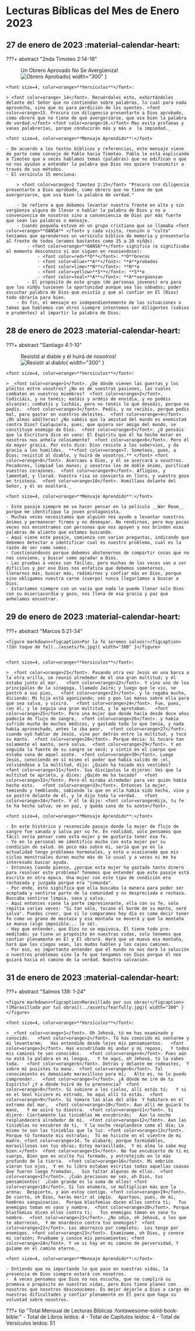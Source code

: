 # **Lecturas Bíblicas del Mes de Enero 2023**

## 27 de enero de 2023 :material-calendar-heart:

???+ abstract "2nda Timoteo 2:14-16"
    <figure markdown><figcaption>Un Obrero Aprovado No Se Avergüenza!</figcaption>
    ![Obrero Aprobado](../assets/obrero.jpg){ width="300" }</figure>

    <font size=4, color=orange>**Versículos**</font>:

    > <font color=orange>_14</font>. Recuérdales esto, exhortándoles delante del Señor que no contiendan sobre palabras, lo cual para nada aprovecha, sino que es para perdición de los oyentes. <font color=orange>15. Procura con diligencia presentarte a Dios aprobado, como obrero que no tiene de qué avergorzarse, que usa bien la palabra de verdad.</font> <font color=orange>16.</font> Mas evita profanas y vanas palabrerías, porque conducirán más y más a  la impiedad._
    
    <font size=4, color=orange>**Mensaje Aprendido**:</font>

    - De acuerdo a los textos bíblicos y referencias, este mensaje viene de parte como consejo de Pablo hacia Timoteo. Pablo le está explicando a Timoteo que a veces hablamos temas (palabras) que no edifican o que no nos ayudan a entender la palabra que Dios nos quiere transmitir a través de sus métodos. 
    - El versículo 15 menciona:
        
        > <font color=orange>2 Timoteo 2:15</font> "Procura con diligencia presentarte a Dios aprobado, como obrero que no tiene de qué avergorzarse, que usa bien la palabra de verdad."
        
        - Se refiere a que debemos levantar nuestra frente en alto y sin vergüenza alguna de llevar o hablar la palabra de Dios y no a conveniencia de nosotros sino a conveniencia de Dios por más fuerte que sean las palabras o mensaje.
        - Cuando pequeña estuve en un grupo cristiano que se llamaba <font color=orange>**OANSA** </font> y cada visita, reunión o "culto" teníamos que aprendernos un versículo bíblico de memoria y presentarlo al frente de todos (eramos bastantes como 15 a 20 niñ@s). 
            - <font color=orange>**OANSA**</font> significa (o significaba al momento desconozco si aún siguen en reuniendose):
                - <font color=red>**O**</font>: **O**breros
                - <font color=blue>**A**</font>: **A**probados
                - <font color=lime>**N**</font>: **N**o
                - <font color=yellow>**S**</font>: **S**e
                - <font color=teal>**A**</font>: **A**vergüenzan
            - El propósito de este grupo (de personas jóvenes) era para que los niñ@s tuviesen la oportunidad aunque sea los sábados; poder escuchar palabra de Dios que existía y que al confiar en Él (Dios) todo obraría para bien. 
        - En fin, el mensaje es independientemente de las situaciones o temas que hablemos con otros siempre intentemos ser diligentes (sabios o prudentes) al impartir la palabra de Dios.

## 28 de enero de 2023 :material-calendar-heart:

???+ abstract "Santiago 4:1-10"
    <figure markdown><figcaption>Resistid al diable y él huirá de nosotros!</figcaption>
    ![Resistir al diablo](../assets/resistir.jpg){ width="300" }</figure>

    
    <font size=4, color=orange>**Versículos**</font>:

    > _<font color=orange>1</font>. ¿De dónde vienen las guerras y los pleitos entre vosotros? ¿No es de vuestras pasiones, las cuales combaten en vuestros miembros?  <font color=orange>2</font>. Codiciáis, y no tenéis; matáis y ardéis de envidia, y no podéis alcanzar; combatís y lucháis, pero no tenéis lo que deseáis, porque no pedís.  <font color=orange>3</font>. Pedís, y no recibís, porque pedís mal, para gastar en vuestros deleites.  <font color=orange>4</font>. ¡Oh almas adúlteras! ¿No sabéis que la amistad del mundo es enemistad contra Dios? Cualquiera, pues, que quiera ser amigo del mundo, se constituye enemigo de Dios.  <font color=orange>5</font>. ¿O pensáis que la Escritura dice en vano: El Espíritu que él ha hecho morar en nosotros nos anhela celosamente?  <font color=orange>6</font>. Pero él da mayor gracia. Por esto dice: Dios resiste a los sobervios, y da gracia a los humildes.  **<font color=orange>7. Someteos, pues, a Dios; resistid al diablo, y huirá de vosotros.** </font> <font color=orange>8</font>. Acercaos a Dios, y él se acercará a vosotros. Pecadores, limpiad las manos; y vosotros los de doble ánimo, purificad vuestros corazones.  <font color=orange>9</font>. Afligíos, y lamentad, y llorad. Vuestra risa se convierta en lloro, y vuestro gozo en tristeza.  <font color=orange>10</font>. Humillaos delante del Señor, y él os exaltará._

    <font size=4, color=orange>**Mensaje Aprendido**:</font>

    - Este pasaje siempre me va hacer pensar en la película __War Room__ porque me identifique la joven protagonista. 
    - Muchas veces necesitamos que alguien nos ayude a levantar nuestros ánimos y permanecer firmes y no desmayar. No rendirnos, pero muy pocas veces nos encontramos con personas que nos apoyen y nos brinden esas palabras de aliento que estamos buscando.
    - Aquí viene este pasaje, comienza con varias preguntas, indicando que debemos detectar o identificar cual es nuestro problema, cual es la razón de ser como somos. 
    - Cuestionandonos porque debemos abstenernos de compartir cosas que no nos conviene, y buscar como agradar a Dios. 
    - Las pruebas a veces son fáciles, pero muchas de las veces van a ser difíciles y por eso Dios nos enfatiza que debemos someternos, llenarnos más, buscar más, redimirnos y confiar más en Dios, porque sino obligamos nuestra carne (cuerpo) nunca llegaríamos a buscar a Dios. 
    - Estaríamos siempre con un vacío que nada lo puede llenar solo Dios con su miseriacordia y gozo, nos llena de esa gracia y paz que anhelamos encontrar.
        

## 29 de enero de 2023 :material-calendar-heart:

???+ abstract "Marcos 5:21-34"
    
    <figure markdown><figcaption>Por la fe seremos salvos!</figcaption>
    ![Un toque de fe](../assets/fe.jpg){ width="300" }</figure>


    <font size=4, color=orange>**Versículos**</font>:

    > _<font color=orange>21</font>. Pasando otra vez Jesús en una barca a la otra orilla, se reunió alrededor de él una gran multitud; y él estaba junto al mar.   <font color=orange>22</font>. Y vino uno de los principales de la sinagoga, llamado Jairo; y luego que le vio, se postró a sus pies,   <font color=orange>23</font>. y le rogaba mucho, diciendo: Mi hija está agonizando; ven y pon las manos sobre ella para que sea salva, y vivirá.   <font color=orange>24</font>. Fue, pues, con él; y le seguía una gran multitud, y le apretaban.   <font color=orange>25</font>. Pero una mujer que desde hacía desde doce años padecía de flujo de sangre,  <font color=orange>26</font>. y había sufrido mucho de muchos médicos, y gastado todo lo que tenía, y nada había aprovechado, antes le iba peor,   <font color=orange>27</font>. cuando oyó hablar de Jesús, vino por detrás entre la multitud, y tocó su manto.  <font color=orange>28</font>. Porque decía: Si tocare tan solamente el manto, seré salva.  <font color=orange>29</font>. Y en seguida la fuente de su sangre se secó; y sintió en el cuerpo que estaba sana de aquel azote.  <font color=orange>30</font>. Luego Jesús, conociendo en sí mismo el poder que había salido de ;el, volviéndose a la multitud, dijo: ¿Quién ha tocado mis vestidos?   <font color=orange>31</font>. Sus discípulos le dijeron: Ves que la multitud te aprieta, y dices: ¿Quién me ha tocado?   <font color=orange>32</font>. Pero él miraba alrededor para ver quién había hecho esto.   <font color=orange>33</font>. Entonces la mujer, temiendo y temblando, sabiendo lo que en ella había sido hecho, vino y se postró delante de él, y le dijo toda la verdad.   <font color=orange>34</font>. Y él le dijo: <font color=orange>Hija, tu fe te ha hecho salva; ve en paz, y queda sana de tu azote</font>._

    <font size=4, color=orange>**Mensaje Aprendido**:</font>

    - En este histórico y reconocido pasaje donde la mujer de flujo de sangre fue sanada y salva por su fe. En realidad, solo pensamos que fácil sería pensar como esta mujer y me gustaría tener esa fe. 
    - Yo en lo personal me identifico mucho con esta mujer por su condición de salud. Un poco más sobre mi, sería que yo en la actualidad tengo problemas hormonales, y esto a ocasionado que mis ciclos menstruales duren mucho más de lo usual y a veces ni me ha interesado buscar ayuda.
    - Entonces Cuando pienso, ¿porque esta mujer ha gastado tanto dinero para resolver este problema? Tenemos que entender que este pasaje está escrito en otra época. Una mujer con este tipo de condición era rechazada y juzgada porque era "inmunda".
    - Por ende, esto significa que ella buscaba la manera para poder ser aceptada y sentirse parte de la comunidad y no despreciada o rechaza. Buscaba sentirse limpia, sana y salva. 
    - Aquí entonces viene la parte impresionante, ella con su fe, solo repitía varias veces: "Si tan sólo, tocase el borde de su manto, seré salva". Puedes creer, que si lo comparamos hoy día es como decir tener fe como un grano de mostaza y esa montaña se moverá y que la montaña se mueva (algo imposible... lo sé).
    - Hay que entender, que Dios no se equivoca, Él tiene todo pre-meditado; ya tiene un propósito en nuestras vidas, solo tenemos que confiar plenamente en Él y Él obrará. Hará que se mueva esa montaña, hará que los ciegos vean, los mudos hablen y los cojos caminen. 
    - Por eso, es importante entender que el mundo no nos dará la solución a nuestros problemas sino la fe que tengamos con Dios porque él nos guiará hacia el camino de la verdad. Nuestra salvación.



## 31 de enero de 2023 :material-calendar-heart:

???+ abstract "Salmos 139: 1-24"

    <figure markdown><figcaption>Maravillado por sus obras!</figcaption>
    ![Maravillado por tus obras](../assets/fearfully.jpg){ width="300" }</figure>

    <font size=4, color=orange>**Versículos**</font>:

    > _<font color=orange>1</font>. Oh Jehová, tú me has examinado y conocido.   <font color=orange>2</font>. Tú has conocido mi sentarme y mi levantarme;   Has entendido desde lejos mis pensamientos.   <font color=orange>3</font>. Has escudriñado mi andar y mi reposo,   Y todos mis caminos te son conocidos.   <font color=orange>4</font>. Pues aún no está la palabra en mi lengua,   Y he aquí, oh Jehová, tú la sabes toda.   <font color=orange>5</font>. Detrás y delante me rodeastes,  Y sobre mí pusistes tu mano.  <font color=orange>6</font>. Tal conocimiento es demasiado maravilloso para mí;   Alto es, no lo puedo comprender.   <font color=orange>7</font>. ¿A dónde me iré de tu Espíritu? ¿Y a dónde huiré de tu prensencia?  <font color=orange>8</font>. Si subiere a los cielos, allí estás tú;   Y si en el Seol hiciere mi estrado, he aquí allí tú estás.  <font color=orange>9</font>. Si tomare las alas del alba  Y habitare en el extremo del mar,   <font color=orange>10</font>. Aun allí me guiará tu mano,   Y me asirá tu diestra.  <font color=orange>11</font>. Si dijere: Ciertamente las tinieblas me encubrirán;   Aun la noche resplandecerá alrededor de mí.  <font color=orange>12</font>. Aun las tinieblas no encubren de ti,  Y la noche resplandece como el día; Lo mismo te son las tinieblas que la luz. <font color=orange>13</font>. Porque tú formaste mis estrañas;  Tú me hiciste en el vientre de mi madre. <font color=orange>14. Te alabaré; porque formidables, maravillosas son tus obras; Estoy maravillado,  Y mi alma lo sabe muy bien.</font>  <font color=orange>15</font>. No fue encubierto de ti mi cuerpo, Bien que en oculto fui formado, y entretejido en lo más profundo de la tierra.  <font color=orange>16</font>. Mi embrión vieron tus ojos,  Y en tu libro estaban escritas todas aquellas coasas  Que fueron luego fromadas,   Sin faltar algunas de ellas.  <font color=orange>17</font>. ¡Cuán preciosos me son, oh Dios, tus pensamientos!  ¡Cuán grande es la suma de ellos! <font color=orange>18</font>. Si los enumero, se multiplican más que la arena;  Despierto, y aún estoy contigo. <font color=orange>19</font>. De cierto, oh Dios, harás morir al impío.  Apartaos, pues, de mí, hombres sanguinarios.  Porque blasfemias docen ellos contra ti;   Tus enemigos toman en vano y nombre.  <font color=orange>20</font>. Porque blasfemias dicen ellos contra ti;   Tus enemigos toman en vano tu nombre.  <font color=orange>21</font>. ¿No odio, oh Jehová, a los que te aborrecen,  Y me enardezco contra tus enemigos?  <font color=orange>22</font>. Los aborrezco por completo;  Los tengo por enemigos. <font color=orange>23</font>. Examíname, oh Dios, y conoce mi corazón; Pruébame y conoce mis pensamientos; <font color=orange>24</font>. Y ve si hay en mi camino de perversidad, Y guíame en el camino eterno._
     
    <font size=4, color=orange>**Mensaje Aprendido**:</font>
    
    - Entiendo que no importando lo que pase en nuestras vidas, la presencia de Dios siempre estará con nosotros. 
    -  A veces pensamos que Dios no nos escucha, que no cumplirá su promesa o propósito en nuestras vidas, pero Dios tiene planes con nosotros que nosotros desconocemos. Es mejor dejarle a Dios a cargo de nuestras dificultades y confiar plenamente en Él para que haga su voluntad sobre nosotros.  


???+ tip "Total Mensual de Lecturas Bíblicas :fontawesome-solid-book-bible:" 
    - Total de Libros leídos: 4
    - Total de Capítulos leídos: 4
    - Total de Versículos leídos: 51